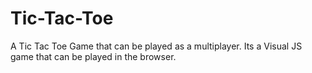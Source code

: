 # Tic-Tac-Toe
A Tic Tac Toe Game that can be played as a multiplayer. Its a Visual JS game that can be played in the browser.
